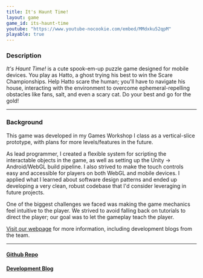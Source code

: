 ```yaml
---
title: It's Haunt Time!
layout: game
game_id: its-haunt-time
youtube: "https://www.youtube-nocookie.com/embed/MMdxku52qpM"
playable: true
---
```

<h3>Description</h3>
<p><i>It's Haunt Time!</i> is a cute spook-em-up puzzle game designed for mobile devices. You play as Hatto, a ghost trying his best to win the Scare Championships. Help Hatto scare the human; you'll have to navigate his house, interacting with the environment to overcome ephemeral-repelling obstacles like fans, salt, and even a scary cat. Do your best and go for the gold!</p>

<hr>

<h3>Background</h3>
<p>This game was developed in my Games Workshop I class as a vertical-slice prototype, with plans for more levels/features in the future.</p>

<p>As lead programmer, I created a flexible system for scripting the interactable objects in the game, as well as setting up the Unity -> Android/WebGL build pipeline. I also strived to make the touch controls easy and accessible for players on both WebGL and mobile devices. I applied what I learned about software design patterns and ended up developing a very clean, robust codebase that I'd consider leveraging in future projects.</p>

<p>One of the biggest challenges we faced was making the game mechanics feel intuitive to the player. We strived to avoid falling back on tutorials to direct the player; our goal was to let the gameplay teach the player.</p>

<p><a href="https://sites.google.com/view/itshaunttime/">Visit our webpage</a> for more information, including development blogs from the team.</p>

<hr>

<h4><a href="https://github.com/rushweigelt/itsHauntTime">Github Repo</a></h4>
<h4><a href="https://sites.google.com/view/itshaunttime/blog">Development Blog</a></h4>